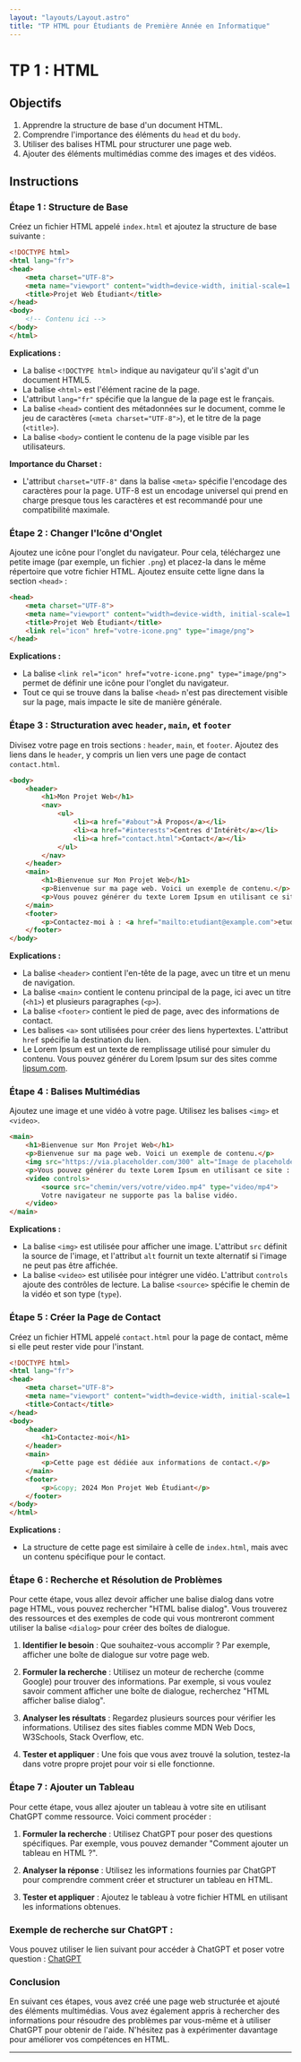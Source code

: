 ```yaml
---
layout: "layouts/Layout.astro"
title: "TP HTML pour Étudiants de Première Année en Informatique"
---
```



# TP 1 : HTML 

## Objectifs

1. Apprendre la structure de base d'un document HTML.
2. Comprendre l'importance des éléments du `head` et du `body`.
3. Utiliser des balises HTML pour structurer une page web.
4. Ajouter des éléments multimédias comme des images et des vidéos.

## Instructions

### Étape 1 : Structure de Base

Créez un fichier HTML appelé `index.html` et ajoutez la structure de base suivante :

```html
<!DOCTYPE html>
<html lang="fr">
<head>
    <meta charset="UTF-8">
    <meta name="viewport" content="width=device-width, initial-scale=1.0">
    <title>Projet Web Étudiant</title>
</head>
<body>
    <!-- Contenu ici -->
</body>
</html>
```

**Explications :**
- La balise `<!DOCTYPE html>` indique au navigateur qu'il s'agit d'un document HTML5.
- La balise `<html>` est l'élément racine de la page.
- L'attribut `lang="fr"` spécifie que la langue de la page est le français.
- La balise `<head>` contient des métadonnées sur le document, comme le jeu de caractères (`<meta charset="UTF-8">`), et le titre de la page (`<title>`).
- La balise `<body>` contient le contenu de la page visible par les utilisateurs.

**Importance du Charset :**
- L'attribut `charset="UTF-8"` dans la balise `<meta>` spécifie l'encodage des caractères pour la page. UTF-8 est un encodage universel qui prend en charge presque tous les caractères et est recommandé pour une compatibilité maximale.

### Étape 2 : Changer l'Icône d'Onglet

Ajoutez une icône pour l'onglet du navigateur. Pour cela, téléchargez une petite image (par exemple, un fichier `.png`) et placez-la dans le même répertoire que votre fichier HTML. Ajoutez ensuite cette ligne dans la section `<head>` :

```html
<head>
    <meta charset="UTF-8">
    <meta name="viewport" content="width=device-width, initial-scale=1.0">
    <title>Projet Web Étudiant</title>
    <link rel="icon" href="votre-icone.png" type="image/png">
</head>
```

**Explications :**
- La balise `<link rel="icon" href="votre-icone.png" type="image/png">` permet de définir une icône pour l'onglet du navigateur.
- Tout ce qui se trouve dans la balise `<head>` n'est pas directement visible sur la page, mais impacte le site de manière générale.

### Étape 3 : Structuration avec `header`, `main`, et `footer`

Divisez votre page en trois sections : `header`, `main`, et `footer`. Ajoutez des liens dans le `header`, y compris un lien vers une page de contact `contact.html`.

```html
<body>
    <header>
        <h1>Mon Projet Web</h1>
        <nav>
            <ul>
                <li><a href="#about">À Propos</a></li>
                <li><a href="#interests">Centres d'Intérêt</a></li>
                <li><a href="contact.html">Contact</a></li>
            </ul>
        </nav>
    </header>
    <main>
        <h1>Bienvenue sur Mon Projet Web</h1>
        <p>Bienvenue sur ma page web. Voici un exemple de contenu.</p>
        <p>Vous pouvez générer du texte Lorem Ipsum en utilisant ce site : <a href="https://www.lipsum.com/" target="_blank">Lorem Ipsum</a>.</p>
    </main>
    <footer>
        <p>Contactez-moi à : <a href="mailto:etudiant@example.com">etudiant@example.com</a></p>
    </footer>
</body>
```

**Explications :**
- La balise `<header>` contient l'en-tête de la page, avec un titre et un menu de navigation.
- La balise `<main>` contient le contenu principal de la page, ici avec un titre (`<h1>`) et plusieurs paragraphes (`<p>`).
- La balise `<footer>` contient le pied de page, avec des informations de contact.
- Les balises `<a>` sont utilisées pour créer des liens hypertextes. L'attribut `href` spécifie la destination du lien.
- Le Lorem Ipsum est un texte de remplissage utilisé pour simuler du contenu. Vous pouvez générer du Lorem Ipsum sur des sites comme [lipsum.com](https://www.lipsum.com/).

### Étape 4 : Balises Multimédias

Ajoutez une image et une vidéo à votre page. Utilisez les balises `<img>` et `<video>`.

```html
<main>
    <h1>Bienvenue sur Mon Projet Web</h1>
    <p>Bienvenue sur ma page web. Voici un exemple de contenu.</p>
    <img src="https://via.placeholder.com/300" alt="Image de placeholder">
    <p>Vous pouvez générer du texte Lorem Ipsum en utilisant ce site : <a href="https://www.lipsum.com/" target="_blank">Lorem Ipsum</a>.</p>
    <video controls>
        <source src="chemin/vers/votre/video.mp4" type="video/mp4">
        Votre navigateur ne supporte pas la balise vidéo.
    </video>
</main>
```

**Explications :**
- La balise `<img>` est utilisée pour afficher une image. L'attribut `src` définit la source de l'image, et l'attribut `alt` fournit un texte alternatif si l'image ne peut pas être affichée.
- La balise `<video>` est utilisée pour intégrer une vidéo. L'attribut `controls` ajoute des contrôles de lecture. La balise `<source>` spécifie le chemin de la vidéo et son type (`type`).

### Étape 5 : Créer la Page de Contact

Créez un fichier HTML appelé `contact.html` pour la page de contact, même si elle peut rester vide pour l'instant.

```html
<!DOCTYPE html>
<html lang="fr">
<head>
    <meta charset="UTF-8">
    <meta name="viewport" content="width=device-width, initial-scale=1.0">
    <title>Contact</title>
</head>
<body>
    <header>
        <h1>Contactez-moi</h1>
    </header>
    <main>
        <p>Cette page est dédiée aux informations de contact.</p>
    </main>
    <footer>
        <p>&copy; 2024 Mon Projet Web Étudiant</p>
    </footer>
</body>
</html>
```

**Explications :**
- La structure de cette page est similaire à celle de `index.html`, mais avec un contenu spécifique pour le contact.

### Étape 6 : Recherche et Résolution de Problèmes

Pour cette étape, vous allez devoir afficher une balise dialog dans votre page HTML, vous pouvez rechercher "HTML balise dialog". Vous trouverez des ressources et des exemples de code qui vous montreront comment utiliser la balise `<dialog>` pour créer des boîtes de dialogue.

1. **Identifier le besoin** : Que souhaitez-vous accomplir ? Par exemple, afficher une boîte de dialogue sur votre page web.

2. **Formuler la recherche** : Utilisez un moteur de recherche (comme Google) pour trouver des informations. Par exemple, si vous voulez savoir comment afficher une boîte de dialogue, recherchez "HTML afficher balise dialog".

3. **Analyser les résultats** : Regardez plusieurs sources pour vérifier les informations. Utilisez des sites fiables comme MDN Web Docs, W3Schools, Stack Overflow, etc.

4. **Tester et appliquer** : Une fois que vous avez trouvé la solution, testez-la dans votre propre projet pour voir si elle fonctionne.

### Étape 7 : Ajouter un Tableau

Pour cette étape, vous allez ajouter un tableau à votre site en utilisant ChatGPT comme ressource. Voici comment procéder :

1. **Formuler la recherche** : Utilisez ChatGPT pour poser des questions spécifiques. Par exemple, vous pouvez demander "Comment ajouter un tableau en HTML ?".

2. **Analyser la réponse** : Utilisez les informations fournies par ChatGPT pour comprendre comment créer et structurer un tableau en HTML.

3. **Tester et appliquer** : Ajoutez le tableau à votre fichier HTML en utilisant les informations obtenues.

### Exemple de recherche sur ChatGPT :

Vous pouvez utiliser le lien suivant pour accéder à ChatGPT et poser votre question : [ChatGPT](https://chat.openai.com)

### Conclusion

En suivant ces étapes, vous avez créé une page web structurée et ajouté des éléments multimédias. Vous avez également appris à rechercher des informations pour résoudre des problèmes par vous-même et à utiliser ChatGPT pour obtenir de l'aide. N'hésitez pas à expérimenter davantage pour améliorer vos compétences en HTML.


---